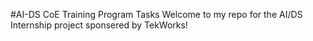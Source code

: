 #AI-DS CoE Training Program Tasks
Welcome to my repo for the AI/DS Internship project sponsered by TekWorks! 
